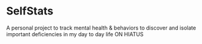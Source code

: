 # SelfStats
A personal project to track mental health &amp; behaviors to discover and isolate important deficiencies in my day to day life
ON HIATUS
